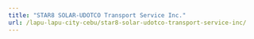 ```yaml
---
title: "STAR8 SOLAR-UDOTCO Transport Service Inc."
url: /lapu-lapu-city-cebu/star8-solar-udotco-transport-service-inc/
---
```

